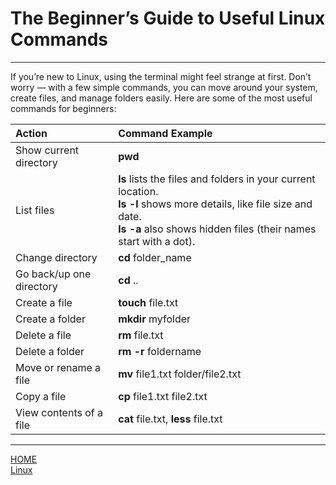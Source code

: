 # The Beginner’s Guide to Useful Linux Commands

---

If you’re new to Linux, using the terminal might feel strange at first. 
Don’t worry — with a few simple commands, you can move around your system, 
create files, and manage folders easily. Here are some of the most useful commands for beginners:





|Action                     |Command Example                |
|:--------------------------|:------------------------------|
|Show current directory     |**pwd**                            |
|List files                 |**ls** lists the files and folders in your current location.<br>**ls -l** shows more details, like file size and date.<br>**ls -a** also shows hidden files (their names start with a dot).|
|Change directory           |**cd** folder_name                 |
|Go back/up one directory   |**cd** ..                          |
|Create a file              |**touch** file.txt                 |
|Create a folder            |**mkdir** myfolder                 |
|Delete a file              |**rm** file.txt                    |
|Delete a folder            |**rm -r** foldername               |
|Move or rename a file      |**mv** file1.txt folder/file2.txt  |
|Copy a file                |**cp** file1.txt file2.txt         |
|View contents of a file    |**cat** file.txt, **less** file.txt    |

---



[HOME](./../../../README.md)\
[Linux](./../tutorials.md)